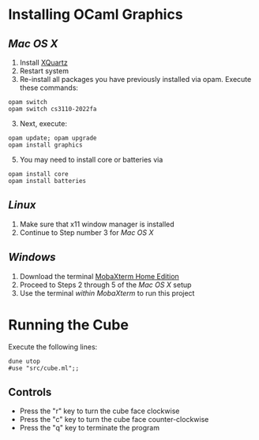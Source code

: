 # **Installing OCaml Graphics**
## *Mac OS X*
1. Install [XQuartz](https://www.xquartz.org/)
2. Restart system
3. Re-install all packages you have previously installed via opam. Execute these commands:
```
opam switch
opam switch cs3110-2022fa
```
3. Next, execute:
```
opam update; opam upgrade
opam install graphics
```
5. You may need to install core or batteries via 
```
opam install core
opam install batteries
```

## *Linux*
1. Make sure that x11 window manager is installed
2. Continue to Step number 3 for *Mac OS X*

## *Windows*
1. Download the terminal [MobaXterm Home Edition](https://mobaxterm.mobatek.net/download.html)
2. Proceed to Steps 2 through 5 of the *Mac OS X* setup
3. Use the terminal *within MobaXterm* to run this project

# **Running the Cube**
Execute the following lines:
```
dune utop
#use "src/cube.ml";;
```
## **Controls**
- Press the "r" key to turn the cube face clockwise
- Press the "c" key to turn the cube face counter-clockwise
- Press the "q" key to terminate the program